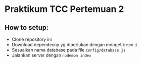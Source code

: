 # Praktikum TCC Pertemuan 2

## How to setup:

- Clone repository ini
- Download dependecny yg diperlukan dengan mengetik `npm i`
- Sesuaikan nama database pada file `config/database.js`
- Jalankan server dengan `nodemon index`
